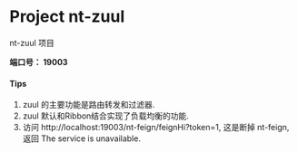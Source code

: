 # Project nt-zuul

nt-zuul 项目

**端口号： 19003**

#### Tips

1. zuul 的主要功能是路由转发和过滤器.
2. zuul 默认和Ribbon结合实现了负载均衡的功能.
3. 访问 http://localhost:19003/nt-feign/feignHi?token=1, 这是断掉 nt-feign, 返回 The service is unavailable.